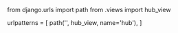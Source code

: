 from django.urls import path
from .views import hub_view

urlpatterns = [
    path('', hub_view, name='hub'),
]
